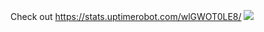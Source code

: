 Check out https://stats.uptimerobot.com/wlGWOT0LE8/
![](https://api.screenshotone.com/take?access_key=pSK_g3oVZ3ZWSg&url=https%3A%2F%2Fstats.uptimerobot.com%2FwlGWOT0LE8%2F&full_page=true&device_scale_factor=1&format=jpg&block_ads=true&block_cookie_banners=true&block_trackers=true&cache=true&cache_ttl=14400&signature=fdb645681860823e0c08da1bb97828740c442dbd7f0f4fcfa9916df91406bf17#.jpg)
